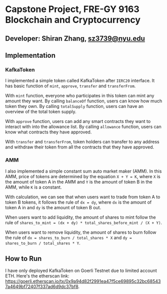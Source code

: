 # Capstone Project, FRE-GY 9163 Blockchain and Cryptocurrency

## Developer: Shiran Zhang, sz3739@nyu.edu

## Implementation

### KafkaToken

I implemented a simple token called KafkaToken after `IERC20` interface. It has basic function of `mint`, `approve`, `transfer` and `transferFrom`.

With `mint` function, everyone who participates in this token can mint any amount they want. By calling `balanceOf` function, users can know how much token they own. By calling `totalSupply` function, users can have an overview of the total token supply.

With `approve` function, users can add any smart contracts they want to interact with into the allowance list. By calling `allowance` function, users can know what contracts they have approved.

With `transfer` and `transferFrom`, token holders can transfer to any address and withdraw their token from all the contracts that they have approved.

### AMM

I also implemented a simple constant sum auto market maker (AMM). In this AMM, price of tokens are determined by the equation `X + Y = K`, where `X` is the amount of token A in the AMM and `Y` is the amount of token B in the AMM, while `K` is a constant.

With calculation, we can see that when users want to trade from token A to token B tokens, it follows the rule of `dx = dy`, where `dx` is the amount of token A in and `dy` is the amount of token B out.

When users want to add liquidity, the amount of shares to mint follow the rule of `shares_to_mint = (dx + dy) * total_shares_before_mint / (X + Y)`.

When users want to remove liquidity, the amount of shares to burn follow the rule of `dx = shares_to_burn / total_shares * X` and `dy = shares_to_burn / total_shares * Y`.

## How to Run

I have only deployed KafkaToken on Goerli Testnet due to limited account ETH. Here's the etherscan link: https://goerli.etherscan.io/tx/0x9a94d82f2991ea47f5ce69895c32bc685437a4649bf72407f337ad6d9dc37bf8.
